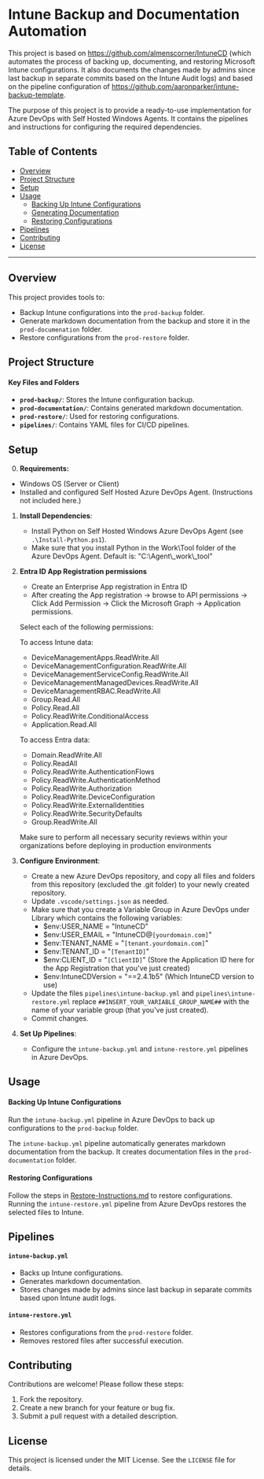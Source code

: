 # Intune Backup and Documentation Automation

This project is based on https://github.com/almenscorner/IntuneCD (which automates the process of backing up, documenting, and restoring Microsoft Intune configurations. It also documents the changes made by admins since last backup in separate commits based on the Intune Audit logs) and based on the pipeline configuration of https://github.com/aaronparker/intune-backup-template.

The purpose of this project is to provide a ready-to-use implementation for Azure DevOps with Self Hosted Windows Agents. It contains the pipelines and instructions for configuring the required dependencies.


## Table of Contents

- [Overview](#overview)
- [Project Structure](#project-structure)
- [Setup](#setup)
- [Usage](#usage)
  - [Backing Up Intune Configurations](#backing-up-intune-configurations)
  - [Generating Documentation](#generating-documentation)
  - [Restoring Configurations](#restoring-configurations)
- [Pipelines](#pipelines)
- [Contributing](#contributing)
- [License](#license)

---

## Overview

This project provides tools to:
- Backup Intune configurations into the `prod-backup` folder.
- Generate markdown documentation from the backup and store it in the `prod-documenation` folder.
- Restore configurations from the `prod-restore` folder.

## Project Structure

#### Key Files and Folders

- **`prod-backup/`**: Stores the Intune configuration backup.
- **`prod-documentation/`**: Contains generated markdown documentation.
- **`prod-restore/`**: Used for restoring configurations.
- **`pipelines/`**: Contains YAML files for CI/CD pipelines.

## Setup
0. **Requirements:**
- Windows OS (Server or Client)
- Installed and configured Self Hosted Azure DevOps Agent. (Instructions not included here.)

1. **Install Dependencies**:
   - Install Python on Self Hosted Windows Azure DevOps Agent (see `.\Install-Python.ps1`).
   - Make sure that you install Python in the Work\Tool folder of the Azure DevOps Agent. Default is: "C:\Agent\\_work\\_tool"

2. **Entra ID App Registration permissions**
   - Create an Enterprise App registration in Entra ID
   - After creating the App registration -> browse to API permissions -> Click Add Permission -> Click the Microsoft Graph -> Application permissions.

   Select each of the following permissions:

   To access Intune data:
   - DeviceManagementApps.ReadWrite.All
   - DeviceManagementConfiguration.ReadWrite.All
   - DeviceManagementServiceConfig.ReadWrite.All
   - DeviceManagementManagedDevices.ReadWrite.All
   - DeviceManagementRBAC.ReadWrite.All
   - Group.Read.All
   - Policy.Read.All
   - Policy.ReadWrite.ConditionalAccess
   - Application.Read.All

   To access Entra data:
   - Domain.ReadWrite.All
   - Policy.ReadAll
   - Policy.ReadWrite.AuthenticationFlows
   - Policy.ReadWrite.AuthenticationMethod
   - Policy.ReadWrite.Authorization
   - Policy.ReadWrite.DeviceConfiguration
   - Policy.ReadWrite.ExternalIdentities
   - Policy.ReadWrite.SecurityDefaults
   - Group.ReadWrite.All

   Make sure to perform all necessary security reviews within your organizations before deploying in production environments

3. **Configure Environment**:
   - Create a new Azure DevOps repository, and copy all files and folders from this repository (excluded the .git folder) to your newly created repository.
   - Update `.vscode/settings.json` as needed.
   - Make sure that you create a Variable Group in Azure DevOps under Library which contains the following variables:
      - $env:USER_NAME = "IntuneCD"
      - $env:USER_EMAIL = "IntuneCD@`[yourdomain.com]`"
      - $env:TENANT_NAME = "`[tenant.yourdomain.com]`"
      - $env:TENANT_ID = "`[TenantID]`"
      - $env:CLIENT_ID = "`[ClientID]`" (Store the Application ID here for the App Registration that you've just created)
      - $env:IntuneCDVersion = "==2.4.1b5" (Which IntuneCD version to use)
   - Update the files `pipelines\intune-backup.yml` and `pipelines\intune-restore.yml` replace `##INSERT_YOUR_VARIABLE_GROUP_NAME##` with the name of your variable group (that you've just created).
   - Commit changes.
4. **Set Up Pipelines**:
   - Configure the `intune-backup.yml` and `intune-restore.yml` pipelines in Azure DevOps.

## Usage

#### Backing Up Intune Configurations

Run the `intune-backup.yml` pipeline in Azure DevOps to back up configurations to the `prod-backup` folder.

The `intune-backup.yml` pipeline automatically generates markdown documentation from the backup. It creates documentation files in the `prod-documentation` folder.

#### Restoring Configurations

Follow the steps in [Restore-Instructions.md](prod-restore/Restore-Instructions.md) to restore configurations. Running the `intune-restore.yml` pipeline from Azure DevOps restores the selected files to Intune.

## Pipelines

#### `intune-backup.yml`

- Backs up Intune configurations.
- Generates markdown documentation.
- Stores changes made by admins since last backup in separate commits based upon Intune audit logs.

#### `intune-restore.yml`

- Restores configurations from the `prod-restore` folder.
- Removes restored files after successful execution.

## Contributing

Contributions are welcome! Please follow these steps:
1. Fork the repository.
2. Create a new branch for your feature or bug fix.
3. Submit a pull request with a detailed description.

## License

This project is licensed under the MIT License. See the `LICENSE` file for details.

